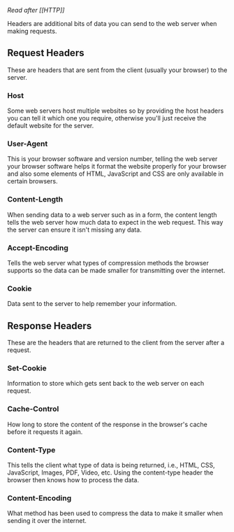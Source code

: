 *Read after [[HTTP]]*

Headers are additional bits of data you can send to the web server when making requests.

## Request Headers
These are headers that are sent from the client (usually your browser) to the server.

### Host
Some web servers host multiple websites so by providing the host headers you can tell it which one you require, otherwise you'll just receive the default website for the server.

### User-Agent
This is your browser software and version number, telling the web server your browser software helps it format the website properly for your browser and also some elements of HTML, JavaScript and CSS are only available in certain browsers.

### Content-Length
When sending data to a web server such as in a form, the content length tells the web server how much data to expect in the web request. This way the server can ensure it isn't missing any data.

### Accept-Encoding
Tells the web server what types of compression methods the browser supports so the data can be made smaller for transmitting over the internet.

### Cookie
Data sent to the server to help remember your information.

## Response Headers
These are the headers that are returned to the client from the server after a request.

### Set-Cookie
Information to store which gets sent back to the web server on each request.

### Cache-Control
How long to store the content of the response in the browser's cache before it requests it again.

### Content-Type
This tells the client what type of data is being returned, i.e., HTML, CSS, JavaScript, Images, PDF, Video, etc. Using the content-type header the browser then knows how to process the data.

### Content-Encoding
What method has been used to compress the data to make it smaller when sending it over the internet.
